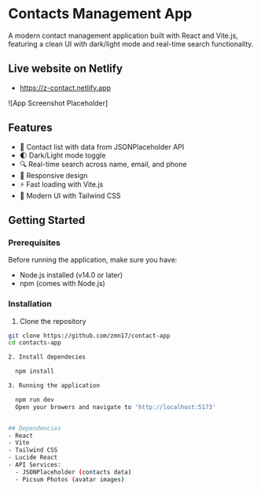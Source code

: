 # Contacts Management App

A modern contact management application built with React and Vite.js, featuring a clean UI with dark/light mode and real-time search functionality.

## Live website on Netlify

- https://z-contact.netlify.app

![App Screenshot Placeholder]

## Features

- 👥 Contact list with data from JSONPlaceholder API
- 🌓 Dark/Light mode toggle
- 🔍 Real-time search across name, email, and phone
- 📱 Responsive design
- ⚡ Fast loading with Vite.js
- 🎨 Modern UI with Tailwind CSS

## Getting Started

### Prerequisites

Before running the application, make sure you have:

- Node.js installed (v14.0 or later)
- npm (comes with Node.js)

### Installation

1. Clone the repository

```bash
git clone https://github.com/zmn17/contact-app
cd contacts-app

2. Install dependecies

  npm install

3. Running the application

  npm run dev
  Open your browers and navigate to 'http://localhost:5173'


## Dependencies
- React
- Vite
- Tailwind CSS
- Lucide React
- API Services:
  - JSONPlaceholder (contacts data)
  - Picsum Photos (avatar images)


```

